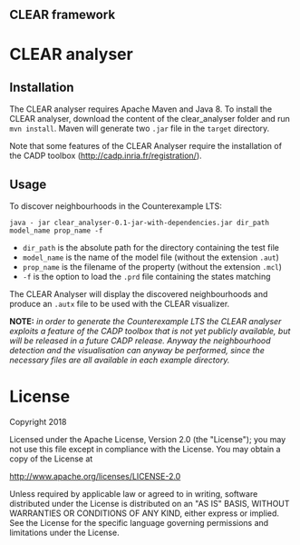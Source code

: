 ## CLEAR framework

CLEAR analyser
==============


Installation
------------

The CLEAR analyser requires Apache Maven and Java 8.
To install the CLEAR analyser, download the content of the clear_analyser 
folder and run `mvn install`. 
Maven will generate two `.jar` file in the `target` directory.

Note that some features of the CLEAR Analyser require the installation of
the CADP toolbox (http://cadp.inria.fr/registration/).


Usage
-----

To discover neighbourhoods in the Counterexample LTS:

`java - jar clear_analyser-0.1-jar-with-dependencies.jar dir_path model_name prop_name -f`

- `dir_path` is the absolute path for the directory containing the test file
- `model_name` is the name of the model file (without the extension `.aut`)
- `prop_name` is the filename of the property (without the extension `.mcl`)
- `-f` is the option to load the `.prd` file containing the states matching

The CLEAR Analyser will display the discovered neighbourhoods and produce an 
`.autx` file to be used with the CLEAR visualizer.


**NOTE:** *in order to generate the Counterexample LTS the CLEAR analyser exploits 
a feature of the CADP toolbox that is not yet publicly available, but will be 
released in a future CADP release. Anyway the neighbourhood detection and the
visualisation can anyway be performed, since the necessary files are all 
available in each example directory.*

License
=======

Copyright 2018

Licensed under the Apache License, Version 2.0 (the "License"); you may not use this file except in compliance with the License. You may obtain a copy of the License at

http://www.apache.org/licenses/LICENSE-2.0

Unless required by applicable law or agreed to in writing, software distributed under the License is distributed on an "AS IS" BASIS, WITHOUT WARRANTIES OR CONDITIONS OF ANY KIND, either express or implied. See the License for the specific language governing permissions and limitations under the License.


